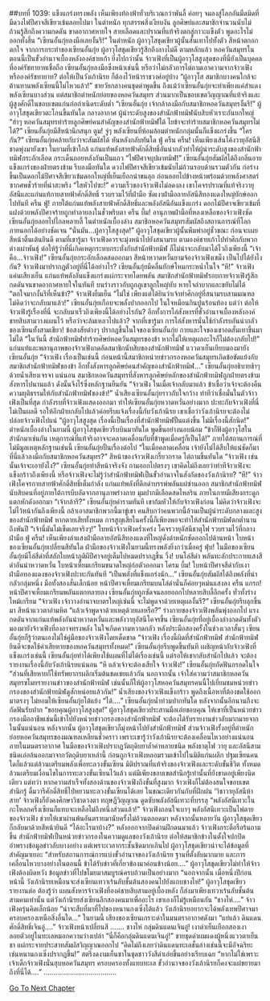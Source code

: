 ##บทที่ 1039: แข็งแกร่งทรงพลัง
เห็นเพียงท้องฟ้าทั่วบริเวณกว่าพันลี้ ค่อยๆ จมลงสู่โลกอันมืดมิดที่มีดวงไฟปีศาจสีเขียวเข้มลอยไปมา
ในตำหนัก ทุกสรรพสิ่งเงียบงัน ลูกศิษย์และสมาชิกจำนวนนับไม่ถ้วนรู้สึกถึงความกดดัน ขาดอากาศหายใจ สายเลือดและปราณที่แท้จริงตกสู่ภาวะแข็งตัว พูดอะไรไม่ออกทั้งสิ้น
“เซียนอั้นกุ่ยลงมือเลยงั้นรึ!”
ในตำหนัก ผู้อาวุโสชุดเขียวผู้นั้นสั่นเทาไปทั้งตัว สีหน้าตกอกตกใจ
จากการกระทำของเซียนอั้นกุ่ย ผู้อาวุโสชุดเขียวรู้สึกถึงลางไม่ดี
ตามหลักแล้ว หอควันสมุทรในตอนนี้เป็นขั้วอำนาจเบื้องหลังองค์ชายเก้า ยิ่งไปกว่านั้น จ้าวเฟิงที่เป็นผู้อาวุโสสูงสุดของที่นี่ยังเป็นบุคคลที่องค์รัชทายาทเชื่อถือ เซียนอั้นกุ่ยลงมือซึ่งหน้าเช่นนี้ หรือว่าไม่กลัวการไต่ถามเอาความจากจ้าวเฟิงหรือองค์รัชทายาท?
ต่อให้เป็นวังเก้านิรย ก็ต้องไว้หน้าราชวงศ์อยู่บ้าง
“ผู้อาวุโส สมาชิกบางคนใกล้จะต้านทานพลังเซียนนี้ไม่ไหวแล้ว!”
ชายวัยกลางคนชุดดำพูดขึ้น
ถึงแม้ว่าเซียนอั้นกุ่ยจะทำเพียงแค่สำแดงพลังเซียนบางส่วน แต่สมาชิกตำหนักย่อยของหอควันสมุทร ส่วนมากเป็นขอบเขตวิญญาณที่แท้จริงและผู้สูงศักดิ์ในขอบเขตแก่นก่อกำเนิดระดับต่ำ
“เซียนอั้นกุ่ย เจ้ากล้าลงมือกับสมาชิกหอควันสมุทรงั้นรึ!”
ผู้อาวุโสชุดเขียวตะโกนขึ้นทันใด
กลางอากาศ ผู้นำระดับสูงของสำนักฟ้าทมิฬนับสิบหัวเราะกันยกใหญ่
“ฮ่าๆ หอควันสมุทรทำร้ายลูกศิษย์คนสำคัญของสำนักฟ้าทมิฬได้ ไยข้าจะทำร้ายสมาชิกหอควันสมุทรไม่ได้?”
เซียนอั้นกุ่ยมีสีหน้านึกสนุก
ตูม!
จู่ๆ พลังเซียนที่ห้อมล้อมตำหนักกลุ่มนั้นก็แข็งแกร่งขึ้น
“ใครกัน?”
เซียนอั้นกุ่ยคล้ายกับว่าจะสัมผัสได้ หันหลังกลับทันใด
ฟู่ ครืน ครืน!
เห็นเพียงเส้นโค้งวายุอัสนีสีชาดพุ่งมายังเขา ในยามที่เข้าใกล้ แก่นแท้พลังสายฟ้าศักดิ์สิทธิ์อันน่ากลัวทำให้ผู้นำระดับสูงของสำนักฟ้าทมิฬกระอักเลือด กระเด็นถอยหลังกันเป็นแถว
“ไฟปีศาจบุปผาทมิฬ!”
เซียนอั้นกุ่ยสัมผัสได้ถึงกลิ่นอายแข็งแกร่งของฝ่ายตรงข้าม รีบลงมือทันใด
ดวงไฟปีศาจสีเขียวเข้มนับไม่ถ้วนรอบด้านรวมตัวกัน ก่อร่างขึ้นเป็นดอกไม้ปีศาจสีเขียวเข้มดอกใหญ่ที่เย็นเยือกน่าขนลุก ก่อนลอยไปข้างหน้าพร้อมด้วยพลังศาสตร์ซากศพชั่วร้ายที่น่าสะพรึง
“ไสหัวไปซะ!”
ความเร็วของจ้าวเฟิงไม่ลดงลง เขาโคจรปราณที่แท้จริงวายุอัสนีและแก่นแท้กายสายฟ้าศักดิ์สิทธิ์ รวบรวมไว้ที่ฝ่ามือ ซัดเงาฝ่ามือลายอัสนีสีทองแดงใหญ่ยักษ์ออกไปทันที
ครืน ฟู่!
ภายใต้แก่นแท้พลังสายฟ้าศักดิ์สิทธิ์และพลังอัสนีอันแข็งแกร่ง ดอกไม้ปีศาจเขียวเข้มที่แฝงด้วยพลังปีศาจร้ายถูกทำลายลงในชั่วพริบตา
ครืน บึ้ม!
อานุภาพฝ่ามือที่หลงเหลือของจ้าวเฟิงซัดเซียนอั้นกุ่ยลอยไปไกลหลายลี้
ในตำหนักเบื้องล่าง สมาชิกหอควันสมุทรสัมผัสถึงสถานการณ์ที่โลกภายนอกได้อย่างชัดเจน
“นั่นมัน...ผู้อาวุโสสูงสุด!”
ผู้อาวุโสชุดเขียวผู้นั้นพึมพำอยู่ชั่วขณะ ก่อนจะเผยสีหน้าตื่นเต้นยินดี
ตามที่เขารู้มา จ้าวเฟิงควรจะมุ่งหน้าไปยังสนามรบ ตามองค์ชายเก้าไปทำศึกกับพวกต่างเผ่าพันธุ์ ต่อให้รู้ว่าที่นี่เกิดเหตุกระทบกระทั่งกับสำนักฟ้าทมิฬ ก็ไม่น่าจะกลับมาได้ไวถึงเพียงนี้
“เจ้าคือ...จ้าวเฟิง!”
เซียนอั้นกุ่ยกระอักเลือดสดออกมา สีหน้าหวาดหวั่นยามจ้องจ้าวเฟิงเขม็ง
เป็นไปได้ยังไงกัน? จ้าวเฟิงมาปรากฏตัวอยู่ที่นี่ได้อย่างไร? เซียนอั้นกุ่ยมีคลื่นยักษ์โหมกระหน่ำในใจ
“หึ!”
จ้าวเฟิงแค่นเสียงเย็น แก่นแท้พลังอันแข็งแกร่งแผ่กระจายโดยพลัน
สมาชิกสำนักฟ้าทมิฬรอบกายจ้าวเฟิงรู้สึกกดดันจนขาดอากาศหายใจในทันที บนร่างราวกับถูกภูเขาลูกใหญ่ทับ หายใจลำบากและขยับไม่ได้
“ตกใจมากงั้นรึที่เห็นข้า?”
จ้าวเฟิงยิ้มเย็น
“ไม่ใช่ เพียงแต่ได้ยินว่าเจ้าทำศึกอยู่ที่สนามรบสามมณฑล ไม่คิดว่าจะกลับมาแล้ว!”
เซียนอั้นกุ่ยเกือบจะพลั้งปากออกไป ในใจหมือนกินปูนร้อนท้อง
แต่ว่า ต่อให้จ้าวเฟิงรู้เรื่องที่นี่ จะกลับมาเร็วถึงเพียงนี้ได้อย่างไรกัน?
อีกทั้งการไล่สังหารที่ขั้วอำนาจเบื้องหลังองค์ชายสิบสามวางแผนไว้ หรือว่าจะล้มเหลวไปแล้ว?
จากที่เขารู้มา การไล่สังหารนั่นใช้กำลังรบอันน่ากลัวของเซียนทั้งสามเชียว!
ข้อสงสัยต่างๆ ปรากฏขึ้นในใจของเซียนอั้นกุ่ย กายและใจของเขาอดสั่นเทาขึ้นมาไม่ได้
“ในวันนี้ สำนักฟ้าทมิฬทำร้ายศิษย์หอควันสมุทรของข้า หากไม่ให้เหตุผลอะไรก็ไม่ต้องกลับไป!”
แก่นแท้และพลานุภาพของจ้าวเฟิงกดอัดสมาชิกนับสิบของสำนักฟ้าทมิฬ แววตาเย็นเยียบมองมายังเซียนอั้นกุ่ย
“จ้าวเฟิง เรื่องเป็นเช่นนี้ ก่อนหน้านี้สมาชิกหน่วยข่าวกรองหอควันสมุทรเกิดข้อขัดแย้งกับสมาชิกสำนักฟ้าทมิฬของข้า อีกทั้งสังหารลูกศิษย์คนสำคัญของสำนักฟ้าทมิฬ…”
เซียนอั้นกุ่ยอธิบายช้าๆ ด้วยน้ำเสียงเจรจา
แน่นอน สมาชิกหอควันสมุทรที่สังหารลูกศิษย์หลักของสำนักฟ้าทมิฬถูกฝ่ายตรงข้ามสังหารไปนานแล้ว ดังนั้นจึงไร้ซึ่งหลักฐานยืนยัน
“จ้าวเฟิง ในเมื่อเจ้ากลับมาแล้ว ข้าเชื่อว่าเจ้าจะต้องคืนความยุติธรรมให้กับสำนักฟ้าทมิฬของข้า!”
น้ำเสียงเซียนอั้นกุ่ยราวกับใจกว้าง ทำทีว่าเชื่อมั่นในตัวจ้าวเฟิงเป็นที่สุด
กำลังรบที่จ้าวเฟิงแสดงออกมา ทำให้เซียนอั้นกุ่ยหวาดหวั่นอย่างมาก
ปะทะกับจ้าวเฟิงที่นี่ไม่เป็นผลดี รอให้อีกฝ่ายกลับไปแล้วค่อยรีบแจ้งเรื่องนี้กับวังเก้านิรย เขาเชื่อว่าวังเก้านิรยจะต้องไม่ปล่อยจ้าวเฟิงไปแน่
“ผู้อาวุโสสูงสุด เรื่องนี้เป็นเรื่องที่สำนักฟ้าทมิฬปั้นแต่งขึ้น ไม่มีเรื่องนี้สักนิด!”
ตำหนักเบื้องล่างในยามนี้ ผู้อาวุโสชุดเขียวรีบบินมาทันใด พูดขึ้นอย่างนอบน้อม
“ข้าก็ฟังผู้อาวุโสในสำนักมาเช่นกัน เหตุการณ์ที่แท้จริงอาจจะคลาดเคลื่อนกับที่ข้าพูดเมื่อครู่ก็เป็นได้!”
ภายใต้สถานการณ์ที่ไม่มีมูลเหตุหลักฐานเช่นนี้ เซียนอั้นกุ่ยปั้นเรื่องต่อไป
“ในเมื่อคลาดเคลื่อน เจ้ายังไม่ได้สืบให้แน่ชัดก็มาที่นี่แล้วลงมือกับสมาชิกหอควันสมุทร?”
สีหน้าของจ้าวเฟิงเกรี้ยวกราด ไต่ถามขึ้นทันใด
“จ้าวเฟิง เช่นนั้นเจ้าจะเอายังไง?”
เซียนอั้นกุ่ยทำสีหน้าจริงจัง ถามออกไปตรงๆ
เขาคิดไม่ถึงเลยว่าท่าทีจ้าวเฟิงจะแข็งกร้าวถึงเพียงนี้ หรือจ้าวเฟิงจะไม่รู้ว่าสำนักฟ้าทมิฬเป็นขั้วอำนาจในสังกัดของวังเก้านิรย?
“หึ!”
จ้าวเฟิงโคจรกายสายฟ้าศักดิ์สิทธิ์เต็มกำลัง แก่นแท้พลังที่ดึกดำบรรพ์พลันแผ่ซ่านออก
สมาชิกสำนักฟ้าทมิฬนับสิบคนที่อยู่ภายใต้การบีบอัดจากอานุภาพร่างกาย มุมปากมีเลือดสดไหลริน ภายในกายมีเสียงกระดูกแตกหักดังออกมา
“เจ้ากล้ารึ?”
เซียนอั้นกุ่ยคำรามทันที
เขาก้มหัวให้กับจ้าวเฟิงก่อน ไม่คิดว่าจ้าวเฟิงจะไม่ไว้หน้ากันถึงเพียงนี้ กล้าเอาสมาชิกพวกนี้มาขู่เขา
คนสิบกว่าคนพวกนี้ล้วนเป็นผู้นำระดับกลางและสูงของสำนักฟ้าทมิฬ หากตายเสียทั้งหมด การสูญเสียในครั้งนี้ก็เพียงพอจะทำให้สำนักฟ้าทมิฬตกต่ำนานถึงพันปี
“เจ้านี่มันไม่เข็ดเลยจริงๆ!”
ใบหน้าจ้าวเฟิงคร่ำเคร่ง โคจรวายุอัสนีธาตุไฟ รวบรวมไว้ที่กลางฝ่ามือ
ฟู่ ครืน!
เห็นเพียงลำแสงฝ่ามือลายอัสนีสีทองแดงที่ใหญ่ดั่งตำหนักซัดออกไปด้านหน้า
ใบหน้าของเซียนอั้นกุ่ยเปลี่ยนสีทันใด ฝ่ามือของจ้าวเฟิงในยามนี้ทรงพลังยิ่งกว่าเมื่อครู่
ฟุ่บ!
ในมือของเซียนอั้นกุ่ยมีโล่สีดำที่สลักใบหน้าภูติผีปีศาจอยู่เต็มไปหมดปรากฏขึ้น
วิ้ง!
บนโล่สีดำ พลันทะลักประกายแสงสีดำอันน่าหวาดหวั่น ใบหน้าเหี้ยมเกรียมขนาดใหญ่ก่อตัวออกมา
โครม บึ้ม!
ใบหน้าปีศาจสีดำกับเงาฝ่ามือทองแดงของจ้าวเฟิงปะทะกันทันที
“เป็นพลังที่แข็งแกร่งนัก…”
เซียนอั้นกุ่ยสัมผัสได้ถึงพลังที่น่ากลัวกลุ่มหนึ่ง มือทั้งสองสั่นเล็กน้อย หน้าปีศาจเหี้ยมเกรียมบนโล่ดำนั่นก็ค่อยๆหม่นแสงลง
ครืน แกรก!
หน้าปีศาจเหี้ยมเกรียมพลันแตกทลายลง เซียนอั้นกุ่ยถูกซัดจนลอยออกไปหลายสิบลี้อีกครั้ง ทั่วทั้งร่างไหม้เกรียม
“จ้าวเฟิง เจ้าวางอำนาจบาตรใหญ่เช่นนี้ จะไม่พูดจาด้วยเหตุผลงั้นรึ?”
เซียนอั้นกุ่ยรีบลุกขึ้นมา สีหน้าแววตาอำมหิต
“แล้วเจ้าพูดจาด้วยเหตุด้วยผลหรือ?”
ร่างกายของจ้าวเฟิงพลันพุ่งออกไป แรงกดดันจากแก่นแท้พลังอันน่าหวาดหวั่นและพลังวายุอัสนีโคจรขึ้น
เซียนอั้นกุ่ยที่อยู่เบื้องล่างกดดันทั้งตัว มองมายังจ้าวเฟิงที่องอาจทรงพลัง ในใจเกิดความหวาดกลัว
หลังประมือสองครั้งในช่วงเวลาสั้นๆ เซียนอั้นกุ่ยก็รู้ว่าตนเองไม่ใช่คู่มือของจ้าวเฟิงโดยเด็ดขาด
“จ้าวเฟิง เรื่องนี้ผิดที่สำนักฟ้าทมิฬ สำนักฟ้าทมิฬยินดีจะชดใช้ค่าเสียหายของหอควันสมุทรทั้งหมด!”
เซียนอั้นกุ่ยรีบพูดขึ้นทันที
เผชิญหน้ากับจ้าวเฟิงที่แข็งแกร่งเช่นนี้ เซียนอั้นกุ่ยทำได้เพียงใช้แผนที่ไม่ได้เรื่องเช่นนี้
แต่รอให้เขากลับสำนักไปแล้ว จะต้องรายงานเรื่องนี้กับวังเก้านิรยแน่นอน
“หึ แล้วเจ้าจะต้องเสียใจ จ้าวเฟิง!” เซียนอั้นกุ่ยกัดฟันกรอดในใจ
“ส่วนที่เสียหายก็ใช้ทรัพยากรผลึกเริ่มต้นชดเชยแล้วกัน นอกจากนั้น เจ้าใส่ความว่าสมาชิกหอควันสมุทรขโมยรายงานข่าวของสำนักฟ้าทมิฬ เช่นนั้นก็ให้ผู้อาวุโสหอควันสมุทรคนนี้ไปเยี่ยมชมหน่วยข่าวกรองของสำนักฟ้าทมิฬดูสักหน่อยแล้วกัน!”
น้ำเสียงของจ้าวเฟิงแข็งกร้าว พูดถึงเนื้อหาที่ต้องชดใช้ออกมาตรงๆ ไม่ยอมให้เซียนอั้นกุ่ยโต้แย้ง
“ได้….”
เซียนอั้นกุ่ยน้ำท่วมปากทันใด หลังจากนั้นอีกนานถึงจะกัดฟันรับปาก
“ขอบคุณผู้อาวุโสสูงสุด!”
ผู้อาวุโสชุดเขียวประสานมือเอ่ยขอบคุณ
ให้เขาที่เป็นหน่วยข่าวกรองมืออาชีพเช่นนี้เข้าไปยังหน่วยข่าวกรองของสำนักฟ้าทมิฬ จะต้องได้รับรายงานข่าวลับมากมายจากในนั้นแน่นอน
หลังจากนั้น ผู้อาวุโสชุดเขียวก็มุ่งหน้าไปยังสำนักฟ้าทมิฬ
ส่วนจ้าวเฟิงรั้งอยู่ที่ตำหนักย่อยหอควันสมุทรของมณฑลเหลียนชั่วคราว เพราะเขารู้ว่าวังเก้านิรยจะต้องเคลื่อนไหวอย่างแน่นอน
ภายในมนตราอากาศ ในมือของจ้าวเฟิงปรากฏวัตถุดิบยาล้ำค่าหลายชนิด พลังธาตุไฟ วายุ และอัสนีสามชนิดเอ่อล้นออกมาจากวัตถุดิบยาเหล่านี้ ก่อนถูกจ้าวเฟิงหลอมรวมเข้าไปในมิติแก่นผลึก
ปฐมเซียนคนใดก็แล้วแต่ล้วนเตรียมพลังเพื่อทะลวงขั้นเซียน มิติปราณที่แท้จริงของจ้าวเฟิงและระดับขั้นชีวิต ทั้งหมดล้วนเตรียมเงื่อนไขในการทะลวงขั้นเซียนไว้แล้ว แต่มีเพียงขอบเขตสำนึกรู้เท่านั้นที่ยังขาดอยู่เพียงนิดเดียว
แต่ทว่า หากความสำเร็จทั้งสองด้านของจ้าวเฟิงถึงขั้นที่สูงมาก จ้าวเฟิงก็ไม่ต้องสนใจขอบเขตสำนึกรู้ ดื่มวารีศักดิ์สิทธิ์ไป่หยวนทะลวงขั้นเซียนได้เลย
ในขณะเดียวกันกับที่ฝึกฝน ‘วิชาวายุอัสนีห้าสาย’ จ้าวเฟิงก็ยังคงศึกษาวิชาดวงตา ทฤษฏีวิญญาณ ดูดซับพลังอัสนีเทวะที่บรรลุ
“พลังอัสนีเทวะในกะโหลกครึ่งเซียนก็แทบจะเหลือไม่ถึงหนึ่งส่วนแล้ว!”
จ้าวเฟิงถอนใจเบาๆ
พลังอัสนีเทวะเป็นไพ่ตายของจ้าวเฟิง ช่วยให้เขาผ่านพ้นอันตรายมานับครั้งไม่ถ้วนตลอดมา
หลังจากนั้นหลายวัน ผู้อาวุโสชุดเขียวก็กลับมาด้วยสีหน้ายินดี
“ได้อะไรมาบ้าง?”
หลังออกจากปิดด่านฝึกตนมาแล้ว จ้าวเฟิงกระตือรือร้นถามขึ้น
สำนักฟ้าทมิฬเป็นหน่วยข่าวกรองในความดูแลของวังเก้านิรย ต่อให้สมาชิกข้างในตั้งใจปกปิดอำพรางข้อมูลข่าวลับบางอย่าง แต่เพราะเวลากระชั้นชิดมากเกินไป ผู้อาวุโสชุดเขียวน่าจะได้ข้อมูลที่สำคัญมาเยอะ
“สำหรับสถานการณ์การแบ่งขั้วอำนาจของวังเก้านิรย ฐานที่ตั้งลับมากมาย และการเคลื่อนไหวบางอย่างในตอนนี้ ข้าได้รับข่าวที่เกี่ยวข้องมาค่อนข้างน้อย….”
ผู้อาวุโสชุดเขียวไม่ทำให้จ้าวเฟิงต้องผิดหวัง ข้อมูลข่าวที่ไปขโมยมาสมบูรณ์ครบถ้วนเป็นอย่างมาก
“นอกจากนั้น เมื่อหนึ่งปีก่อนหน้านี้ วังเก้านิรยเหมือนจะส่งเซียนเทวาเร้นลับชั้นต้นสองคนไปยังแถบชางไห่!”
ผู้อาวุโสชุดเขียวรายงานต่อ
ต้องรู้ว่า แผนสังหารจ้าวเฟิงที่องค์ชายสิบสามอยู่เบื้องหลัง ก็ส่งมาเพียงเทวาเร้นลับชั้นต้นสามคนเท่านั้น
แต่วังเก้านิรยส่งเซียนอีกสองคนมาเพื่ออะไร เขาเองก็ไม่รู้เหมือนกัน
“ชางไห่….”
จ้าวเฟิงครุ่นคิดเล็กน้อย
“น่าจะสืบที่มาที่ไปของหนานกงเซิ่งได้แล้ว วังเก้านิรยอยากจะได้พลังเทพปีศาจมาครอบครองเหนือสิ่งอื่นใด...”
ในยามนี้ เสียงของเซียนเกราะดำในมนตราอากาศดังมา
“แย่แล้ว ดินแดนศักดิ์สิทธิ์เจินอู่….”
จ้าวเฟิงหน้าเปลี่ยนสี
…....
ชางไห่ กลุ่มดินแดนเจินอู่!
เงาดำเย็นเยือกสองเงาลอยตัวอยู่ในทะเลหมอกความว่างเปล่า
“นี่ก็คือกลุ่มดินแดนเจินอู่!”
ชายชุดดำผมแดงผู้หนึ่งแววตาเย็นชา แผ่กระจายประสาทสัมผัสวิญญาณออกไป
“คิดไม่ถึงเลยว่าดินแดนทะเลชั้นล่างเช่นนี้จะมีอัจฉริยะเช่นหนานกงเซิ่งปรากฏขึ้น!”
สตรีงดงามเย็นชาในชุดชาววังสีดำเอ่ยขึ้นอย่างเรียบเฉย
“หากไม่ใช่เพราะเจ้าเด็กจ้าวเฟิงนั่นฮุบหอควันสมุทร ครอบครองทั้งแทบทะเล ขั้วอำนาจของวังเก้านิรยก็คงจะแผ่ขยายมาถึงที่นี่ได้….”
………………………………


[Go To Next Chapter]( ./277.md)